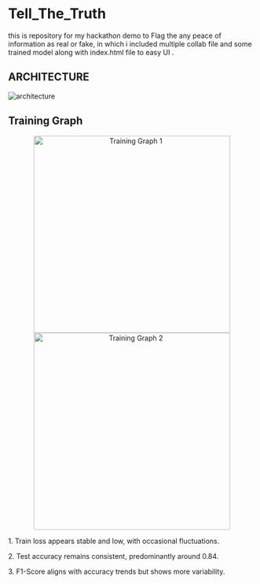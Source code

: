 # Tell_The_Truth
this is repository for my hackathon demo to Flag the any peace of information as real or fake, in which i included multiple collab file and some trained model along with index.html file to easy UI .

## ARCHITECTURE
![architecture](https://github.com/user-attachments/assets/233e636b-073d-4a37-be04-74dc7faf20a9)



## Training Graph

<div align="center">
  <!-- Traing-validation graph -->
  <img src="https://github.com/user-attachments/assets/bea84aaf-fdcc-4b2a-a342-3e50866fde21" alt="Training Graph 1" width="400px">
  <!-- Graph formation -->
  <img src="https://github.com/user-attachments/assets/fbbcfca9-6483-4a74-92b0-2ee882eb4a0e" alt="Training Graph 2" width="400px">
</div>

<p>1. Train loss appears stable and low, with occasional fluctuations.</p>
<p>2. Test accuracy remains consistent, predominantly around 0.84.</p>
<p>3. F1-Score aligns with accuracy trends but shows more variability.</p>
